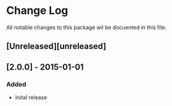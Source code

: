 # Change Log
All notable changes to this package wil be docuented in this file.

## [Unreleased][unreleased]

## [2.0.0] - 2015-01-01
### Added
- Inital release
